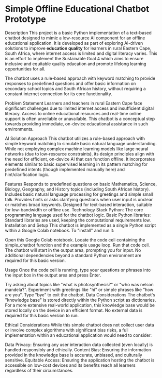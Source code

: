 # Simple Offline Educational Chatbot Prototype
Description
This project is a basic Python implementation of a text-based chatbot designed to mimic a low-resource AI component for an offline educational application. It is developed as part of exploring AI-driven solutions to improve **education quality** for learners in rural Eastern Cape, South Africa, where internet access is limited and digital literacy varies. This is an effort to implement the Sustainable Goal 4 which aims to ensure inclusive and equitable quality education and promote lifelong learning opportunities for all.

The chatbot uses a rule-based approach with keyword matching to provide responses to predefined questions and offer basic information on secondary school topics and South African history, without requiring a constant internet connection for its core functionality.

Problem Statement
Learners and teachers in rural Eastern Cape face significant challenges due to limited internet access and insufficient digital literacy. Access to online educational resources and real-time online support is often unreliable or unavailable. This chatbot is a conceptual step towards providing immediate, on-device educational assistance in such environments.

AI Solution Approach
This chatbot utilizes a rule-based approach with simple keyword matching to simulate basic natural language understanding. While not employing complex machine learning models like large neural networks (due to low-resource constraints), its design principles align with the need for efficient, on-device AI that can function offline. It incorporates elements similar to basic supervised learning in its pattern matching for predefined intents (though implemented manually here) and hint/clarification logic.

Features
Responds to predefined questions on basic Mathematics, Science, Biology, Geography, and History topics (including South African history).
Includes basic natural language processing for greetings and simple small talk.
Provides hints or asks clarifying questions when user input is unclear or matches broad keywords.
Designed for text-based interaction, suitable for low-bandwidth or offline use.
Technology Stack
Python: The core programming language used for the chatbot logic.
Basic Python libraries: Standard libraries are used, keeping the computational requirements low.
Installation and Setup
This chatbot is implemented as a single Python script within a Google Colab notebook. To "install" and run it:

Open this Google Colab notebook.
Locate the code cell containing the simple_chatbot function and the example usage loop.
Run that code cell. The chatbot will start in the output area, prompting you for input.
No additional dependencies beyond a standard Python environment are required for this basic version.

Usage
Once the code cell is running, type your questions or phrases into the input box in the output area and press Enter.

Try asking about topics like "what is photosynthesis?" or "who was nelson mandela?".
Experiment with greetings like "hi" or simple phrases like "how are you".
Type "bye" to exit the chatbot.
Data Considerations
The chatbot's "knowledge base" is stored directly within the Python script as dictionaries. For a more extensive real-world application, this knowledge base would be stored locally on the device in an efficient format. No external data is required for this basic version to run.

Ethical Considerations
While this simple chatbot does not collect user data or involve complex algorithms with significant bias risks, a full implementation within an educational application would need to consider:

Data Privacy: Ensuring any user interaction data collected (even locally) is handled responsibly and ethically.
Content Bias: Ensuring the information provided in the knowledge base is accurate, unbiased, and culturally sensitive.
Equitable Access: Ensuring the application hosting the chatbot is accessible on low-cost devices and its benefits reach all learners regardless of their circumstances.
